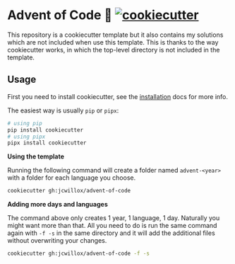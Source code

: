 # Advent of Code 🎄 [![cookiecutter](https://api.iconify.design/icomoon-free/pacman.svg?color=%23d4aa00&height=20)](https://github.com/cookiecutter/cookiecutter)

This repository is a cookiecutter template but it also contains my solutions which are not included when use this template. This is thanks to the way cookiecutter works, in which the top-level directory is not included in the template.

## Usage

First you need to install cookiecutter, see the [installation](https://cookiecutter.readthedocs.io/en/latest/installation.html) docs for more info.

The easiest way is usually `pip` or `pipx`:
```bash
# using pip
pip install cookiecutter
# using pipx
pipx install cookiecutter
```

**Using the template**

Running the following command will create a folder named `advent-<year>` with a folder for each language you choose.

```bash
cookiecutter gh:jcwillox/advent-of-code
```

**Adding more days and languages**

The command above only creates 1 year, 1 language, 1 day. Naturally you might want more than that. All you need to do is run the same command again with `-f -s` in the same directory and it will add the additional files without overwriting your changes.

```bash
cookiecutter gh:jcwillox/advent-of-code -f -s
```
